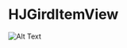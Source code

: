 # HJGirdItemView

![Alt Text](https://github.com/huluo666/HJGirdItemView/blob/master/HJGirdItemView/Screenshots/appscreens.gif)
